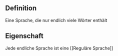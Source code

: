 ## Definition

Eine Sprache, die nur endlich viele Wörter enthält

## Eigenschaft

Jede endliche Sprache ist eine [[Reguläre Sprache]]

